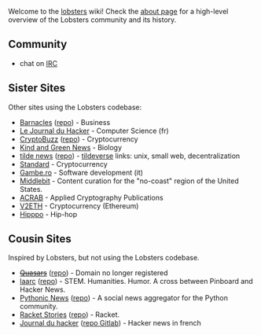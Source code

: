 Welcome to the [lobsters](https://lobste.rs/) wiki! Check the [about page](https://lobste.rs/about) for a high-level overview of the Lobsters community and its history.

## Community

* chat on [IRC](IRC)

## Sister Sites

Other sites using the Lobsters codebase:

* [Barnacles](https://www.barnacl.es) ([repo](https://github.com/pushcx/barnacl.es)) - Business
* [Le Journal du Hacker](https://www.journalduhacker.net/) - Computer Science (fr)
* [CryptoBuzz](https://cryptobuzz.io/) ([repo](https://github.com/lukehamilton/cryptobuzz)) - Cryptocurrency
* [Kind and Green News](http://news.kindandgreenworld.com/) - Biology
* [tilde news](https://tilde.news/) ([repo](https://tildegit.org/tildeverse/tilde.news)) - [tildeverse](https://tildeverse.org) links: unix, small web, decentralization
* [Standard](https://std.bz/) - Cryptocurrency
* [Gambe.ro](https://gambe.ro) - Software development (it)
* [Middlebit](https://middlebit.com/) - Content curation for the "no-coast" region of the United States.
* [ACRAB](https://acrab.isi.jhu.edu/) - Applied Cryptography Publications
* [V2ETH](https://v2eth.com) - Cryptocurrency (Ethereum)
* [Hipppo](https://hipppo.fm) - Hip-hop

## Cousin Sites

Inspired by Lobsters, but not using the Lobsters codebase.

* <s>[Quasars](https://quasa.rs)</s> ([repo](https://github.com/kineticdial/quasars)) - Domain no longer registered
* [laarc](https://www.laarc.io/) ([repo](https://github.com/laarc/laarc)) - STEM. Humanities. Humor. A cross between Pinboard and Hacker News.
* [Pythonic News](https://news.python.sc/) ([repo](https://github.com/sebst/pythonic-news)) - A social news aggregator for the Python community.
* [Racket Stories](https://racket-stories.com/) ([repo](https://github.com/soegaard/racket-stories)) - Racket.
* [Journal du hacker](https://www.journalduhacker.net/) ([repo Gitlab](https://gitlab.com/journalduhacker/journalduhacker)) - Hacker news in french

